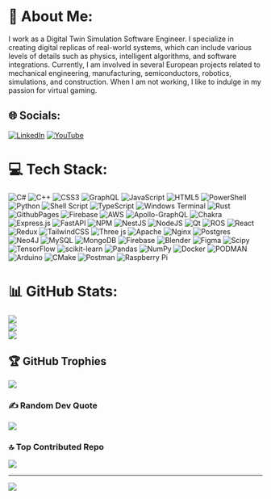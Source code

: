 # 💫 About Me:
I work as a Digital Twin Simulation Software Engineer. I specialize in creating digital replicas of real-world systems, which can include various levels of details such as physics, intelligent algorithms, and software integrations. Currently, I am involved in several European projects related to mechanical engineering, manufacturing, semiconductors, robotics, simulations, and construction. When I am not working, I like to indulge in my passion for virtual gaming.


## 🌐 Socials:
[![LinkedIn](https://img.shields.io/badge/LinkedIn-%230077B5.svg?logo=linkedin&logoColor=white)](https://linkedin.com/in/https://www.linkedin.com/in/mohith-bhargav-sunkara-930796119/) [![YouTube](https://img.shields.io/badge/YouTube-%23FF0000.svg?logo=YouTube&logoColor=white)](https://youtube.com/@https://www.youtube.com/@MSunkara) 

# 💻 Tech Stack:
![C#](https://img.shields.io/badge/c%23-%23239120.svg?style=flat&logo=csharp&logoColor=white) ![C++](https://img.shields.io/badge/c++-%2300599C.svg?style=flat&logo=c%2B%2B&logoColor=white) ![CSS3](https://img.shields.io/badge/css3-%231572B6.svg?style=flat&logo=css3&logoColor=white) ![GraphQL](https://img.shields.io/badge/-GraphQL-E10098?style=flat&logo=graphql&logoColor=white) ![JavaScript](https://img.shields.io/badge/javascript-%23323330.svg?style=flat&logo=javascript&logoColor=%23F7DF1E) ![HTML5](https://img.shields.io/badge/html5-%23E34F26.svg?style=flat&logo=html5&logoColor=white) ![PowerShell](https://img.shields.io/badge/PowerShell-%235391FE.svg?style=flat&logo=powershell&logoColor=white) ![Python](https://img.shields.io/badge/python-3670A0?style=flat&logo=python&logoColor=ffdd54) ![Shell Script](https://img.shields.io/badge/shell_script-%23121011.svg?style=flat&logo=gnu-bash&logoColor=white) ![TypeScript](https://img.shields.io/badge/typescript-%23007ACC.svg?style=flat&logo=typescript&logoColor=white) ![Windows Terminal](https://img.shields.io/badge/Windows%20Terminal-%234D4D4D.svg?style=flat&logo=windows-terminal&logoColor=white) ![Rust](https://img.shields.io/badge/rust-%23000000.svg?style=flat&logo=rust&logoColor=white) ![GithubPages](https://img.shields.io/badge/github%20pages-121013?style=flat&logo=github&logoColor=white) ![Firebase](https://img.shields.io/badge/firebase-%23039BE5.svg?style=flat&logo=firebase) ![AWS](https://img.shields.io/badge/AWS-%23FF9900.svg?style=flat&logo=amazon-aws&logoColor=white) ![Apollo-GraphQL](https://img.shields.io/badge/-ApolloGraphQL-311C87?style=flat&logo=apollo-graphql) ![Chakra](https://img.shields.io/badge/chakra-%234ED1C5.svg?style=flat&logo=chakraui&logoColor=white) ![Express.js](https://img.shields.io/badge/express.js-%23404d59.svg?style=flat&logo=express&logoColor=%2361DAFB) ![FastAPI](https://img.shields.io/badge/FastAPI-005571?style=flat&logo=fastapi) ![NPM](https://img.shields.io/badge/NPM-%23CB3837.svg?style=flat&logo=npm&logoColor=white) ![NestJS](https://img.shields.io/badge/nestjs-%23E0234E.svg?style=flat&logo=nestjs&logoColor=white) ![NodeJS](https://img.shields.io/badge/node.js-6DA55F?style=flat&logo=node.js&logoColor=white) ![Qt](https://img.shields.io/badge/Qt-%23217346.svg?style=flat&logo=Qt&logoColor=white) ![ROS](https://img.shields.io/badge/ros-%230A0FF9.svg?style=flat&logo=ros&logoColor=white) ![React](https://img.shields.io/badge/react-%2320232a.svg?style=flat&logo=react&logoColor=%2361DAFB) ![Redux](https://img.shields.io/badge/redux-%23593d88.svg?style=flat&logo=redux&logoColor=white) ![TailwindCSS](https://img.shields.io/badge/tailwindcss-%2338B2AC.svg?style=flat&logo=tailwind-css&logoColor=white) ![Three js](https://img.shields.io/badge/threejs-black?style=flat&logo=three.js&logoColor=white) ![Apache](https://img.shields.io/badge/apache-%23D42029.svg?style=flat&logo=apache&logoColor=white) ![Nginx](https://img.shields.io/badge/nginx-%23009639.svg?style=flat&logo=nginx&logoColor=white) ![Postgres](https://img.shields.io/badge/postgres-%23316192.svg?style=flat&logo=postgresql&logoColor=white) ![Neo4J](https://img.shields.io/badge/Neo4j-008CC1?style=flat&logo=neo4j&logoColor=white) ![MySQL](https://img.shields.io/badge/mysql-%2300000f.svg?style=flat&logo=mysql&logoColor=white) ![MongoDB](https://img.shields.io/badge/MongoDB-%234ea94b.svg?style=flat&logo=mongodb&logoColor=white) ![Firebase](https://img.shields.io/badge/Firebase-039BE5?style=flat&logo=Firebase&logoColor=white) ![Blender](https://img.shields.io/badge/blender-%23F5792A.svg?style=flat&logo=blender&logoColor=white) ![Figma](https://img.shields.io/badge/figma-%23F24E1E.svg?style=flat&logo=figma&logoColor=white) ![Scipy](https://img.shields.io/badge/SciPy-%230C55A5.svg?style=flat&logo=scipy&logoColor=%white) ![TensorFlow](https://img.shields.io/badge/TensorFlow-%23FF6F00.svg?style=flat&logo=TensorFlow&logoColor=white) ![scikit-learn](https://img.shields.io/badge/scikit--learn-%23F7931E.svg?style=flat&logo=scikit-learn&logoColor=white) ![Pandas](https://img.shields.io/badge/pandas-%23150458.svg?style=flat&logo=pandas&logoColor=white) ![NumPy](https://img.shields.io/badge/numpy-%23013243.svg?style=flat&logo=numpy&logoColor=white) ![Docker](https://img.shields.io/badge/docker-%230db7ed.svg?style=flat&logo=docker&logoColor=white) ![PODMAN](https://img.shields.io/badge/podman-892CA0.svg?style=flat&logo=podman&logoColor=white) ![Arduino](https://img.shields.io/badge/-Arduino-00979D?style=flat&logo=Arduino&logoColor=white) ![CMake](https://img.shields.io/badge/CMake-%23008FBA.svg?style=flat&logo=cmake&logoColor=white) ![Postman](https://img.shields.io/badge/Postman-FF6C37?style=flat&logo=postman&logoColor=white) ![Raspberry Pi](https://img.shields.io/badge/-RaspberryPi-C51A4A?style=flat&logo=Raspberry-Pi)
# 📊 GitHub Stats:
![](https://github-readme-stats.vercel.app/api?username=msunkaradtt&theme=nord&hide_border=false&include_all_commits=true&count_private=true)<br/>
![](https://github-readme-streak-stats.herokuapp.com/?user=msunkaradtt&theme=nord&hide_border=false)<br/>
![](https://github-readme-stats.vercel.app/api/top-langs/?username=msunkaradtt&theme=nord&hide_border=false&include_all_commits=true&count_private=true&layout=compact)

## 🏆 GitHub Trophies
![](https://github-profile-trophy.vercel.app/?username=msunkaradtt&theme=nord&no-frame=false&no-bg=true&margin-w=4)

### ✍️ Random Dev Quote
![](https://quotes-github-readme.vercel.app/api?type=horizontal&theme=radical)

### 🔝 Top Contributed Repo
![](https://github-contributor-stats.vercel.app/api?username=msunkaradtt&limit=5&theme=nord&combine_all_yearly_contributions=true)

---
[![](https://visitcount.itsvg.in/api?id=msunkaradtt&icon=0&color=0)](https://visitcount.itsvg.in)

<!-- Proudly created with GPRM ( https://gprm.itsvg.in ) -->
